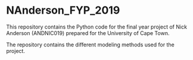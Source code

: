 # NAnderson_FYP_2019

This repository contains the Python code for the final year project of Nick Anderson (ANDNIC019) prepared for the University of Cape Town.

The repository contains the different modeling methods used for the project.
